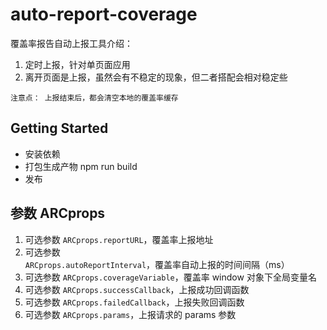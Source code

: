 # auto-report-coverage

覆盖率报告自动上报工具介绍：

1. 定时上报，针对单页面应用
2. 离开页面是上报，虽然会有不稳定的现象，但二者搭配会相对稳定些

```
注意点： 上报结束后，都会清空本地的覆盖率缓存
```

## Getting Started

-   安装依赖
-   打包生成产物 npm run build
-   发布

## 参数 ARCprops

1. 可选参数 `ARCprops.reportURL`，覆盖率上报地址
2. 可选参数 `ARCprops.autoReportInterval`，覆盖率自动上报的时间间隔（ms）
3. 可选参数 `ARCprops.coverageVariable`，覆盖率 window 对象下全局变量名
4. 可选参数 `ARCprops.successCallback`，上报成功回调函数
5. 可选参数 `ARCprops.failedCallback`，上报失败回调函数
6. 可选参数 `ARCprops.params`，上报请求的 params 参数

